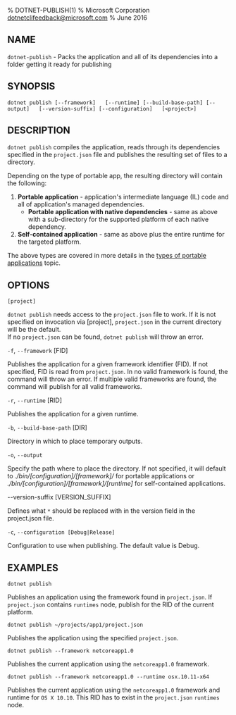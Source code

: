 % DOTNET-PUBLISH(1)
% Microsoft Corporation dotnetclifeedback@microsoft.com
% June 2016

## NAME

`dotnet-publish` - Packs the application and all of its dependencies into a folder getting it ready for publishing

## SYNOPSIS

`dotnet publish [--framework]  
    [--runtime] [--build-base-path] [--output]  
    [--version-suffix] [--configuration]  
    [<project>]`  

## DESCRIPTION

`dotnet publish` compiles the application, reads through its dependencies specified in the `project.json` file and publishes the resulting set of files to a directory. 

Depending on the type of portable app, the resulting directory will contain the following:

1. **Portable application** - application's intermediate language (IL) code and all of application's managed dependencies.
    * **Portable application with native dependencies** - same as above with a sub-directory for the supported platform of each native
    dependency. 
2. **Self-contained application** - same as above plus the entire runtime for the targeted platform.

The above types are covered in more details in the [types of portable applications](https://dotnet.github.io/docs/core-concepts/app-types.html) topic. 

## OPTIONS

`[project]` 
    
`dotnet publish` needs access to the `project.json` file to work. If it is not specified on invocation via [project], `project.json` in the current directory will be the default.     
If no `project.json` can be found, `dotnet publish` will throw an error. 

`-f`, `--framework` [FID]

Publishes the application for a given framework identifier (FID). If not specified, FID is read from `project.json`. In no valid framework is found, the command will throw an error. If multiple valid frameworks are found, the command will publish for all valid frameworks. 


`-r`, `--runtime` [RID]

Publishes the application for a given runtime. 

`-b`, `--build-base-path` [DIR]

Directory in which to place temporary outputs.

`-o`, `--output`

Specify the path where to place the directory. If not specified, it will default to _./bin/[configuration]/[framework]/_ 
for portable applications or _./bin/[configuration]/[framework]/[runtime]_ for self-contained applications.

--version-suffix [VERSION_SUFFIX]

Defines what `*` should be replaced with in the version field in the project.json file.

`-c`, `--configuration [Debug|Release]`

Configuration to use when publishing. The default value is Debug.

## EXAMPLES

`dotnet publish`

Publishes an application using the framework found in `project.json`. If `project.json` contains `runtimes` node, publish for the RID of the current platform.

`dotnet publish ~/projects/app1/project.json`
    
Publishes the application using the specified `project.json`.
	
`dotnet publish --framework netcoreapp1.0`
    
Publishes the current application using the `netcoreapp1.0` framework.
	
`dotnet publish --framework netcoreapp1.0 --runtime osx.10.11-x64`
    
Publishes the current application using the `netcoreapp1.0` framework and runtime for `OS X 10.10`. This RID has to 
exist in the `project.json` `runtimes` node.
